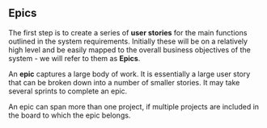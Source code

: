 ## Epics

The first step is to create a series of **user stories** for the main functions outlined in the system requirements. Initially these will be on a relatively high level and be easily mapped to the overall business objectives of the system - we will refer to them as **Epics**. 

An **epic** captures a large body of work. It is essentially a large user story that can be broken down into a number of smaller stories. It may take several sprints to complete an epic. 

An epic can span more than one project, if multiple projects are included in the board to which the epic belongs.